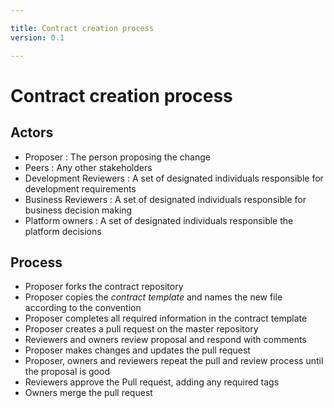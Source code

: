 ```yaml
---

title: Contract creation process
version: 0.1

---
```

# Contract creation process


## Actors

- Proposer : The person proposing the change
- Peers    : Any other stakeholders
- Development Reviewers : A set of designated individuals responsible for development requirements
- Business Reviewers  : A set of designated individuals responsible for business decision making
- Platform owners     : A set of designated individuals responsible the platform decisions

## Process

- Proposer forks the contract repository
- Proposer copies the *contract template* and names the new file according to the convention
- Proposer completes all required information in the contract template
- Proposer creates a pull request on the master repository 
- Reviewers and owners review proposal and respond with comments
- Proposer makes changes and updates the pull request
- Proposer, owners and reviewers repeat the pull and review process until the proposal is good
- Reviewers approve the Pull request, adding any required tags
- Owners merge the pull request

